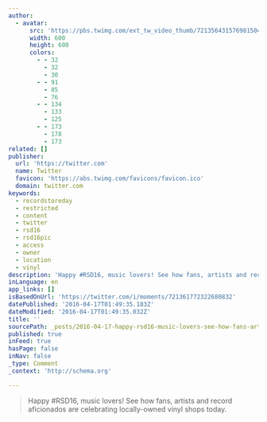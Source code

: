 ```yaml
---
author:
  - avatar:
      src: 'https://pbs.twimg.com/ext_tw_video_thumb/721356431576981504/pu/img/9wedKmoUf14J3VYp.jpg'
      width: 600
      height: 600
      colors:
        - - 32
          - 32
          - 30
        - - 91
          - 85
          - 76
        - - 134
          - 133
          - 125
        - - 173
          - 178
          - 173
related: []
publisher:
  url: 'https://twitter.com'
  name: Twitter
  favicon: 'https://abs.twimg.com/favicons/favicon.ico'
  domain: twitter.com
keywords:
  - recordstoreday
  - restricted
  - content
  - twitter
  - rsd16
  - rsd16pic
  - access
  - owner
  - location
  - vinyl
description: 'Happy #RSD16, music lovers! See how fans, artists and record aficionados are celebrating locally-owned vinyl shops today.'
inLanguage: en
app_links: []
isBasedOnUrl: 'https://twitter.com/i/moments/721361772322680832'
datePublished: '2016-04-17T01:49:35.183Z'
dateModified: '2016-04-17T01:49:35.032Z'
title: ''
sourcePath: _posts/2016-04-17-happy-rsd16-music-lovers-see-how-fans-artists-and-record.md
published: true
inFeed: true
hasPage: false
inNav: false
_type: Comment
_context: 'http://schema.org'

---
```

> Happy \#RSD16, music lovers! See how fans, artists and record aficionados are celebrating locally-owned vinyl shops today.